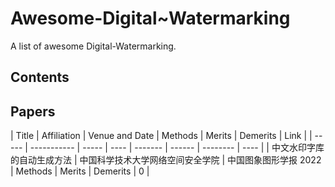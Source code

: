 # Awesome-Digital~Watermarking
A list of awesome Digital-Watermarking.
## Contents

## Papers
 | Title | Affiliation | Venue and Date | Methods | Merits | Demerits | Link |
 | ----- | ----------- | ----- | ---- | ------- | ------ | -------- | ---- |
 | 中文水印字库的自动生成方法 | 中国科学技术大学网络空间安全学院 | 中国图象图形学报 2022 | Methods | Merits | Demerits | 0 |
